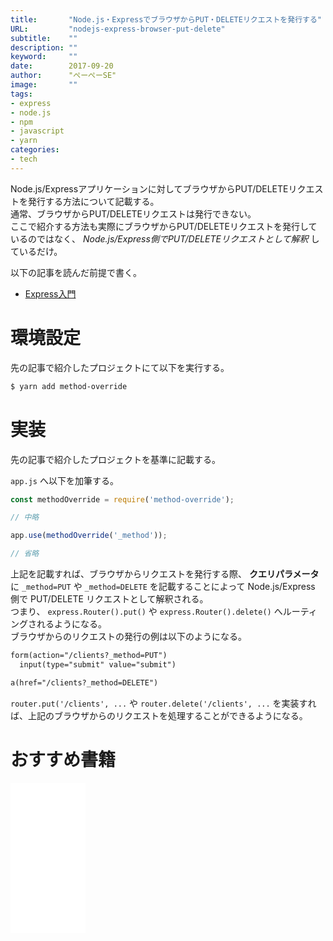 ```yaml
---
title:       "Node.js・ExpressでブラウザからPUT・DELETEリクエストを発行する"
URL:         "nodejs-express-browser-put-delete"
subtitle:    ""
description: ""
keyword:     ""
date:        2017-09-20
author:      "ぺーぺーSE"
image:       ""
tags:
- express
- node.js
- npm
- javascript
- yarn
categories:
- tech
---
```


Node.js/Expressアプリケーションに対してブラウザからPUT/DELETEリクエストを発行する方法について記載する。  
通常、ブラウザからPUT/DELETEリクエストは発行できない。  
ここで紹介する方法も実際にブラウザからPUT/DELETEリクエストを発行しているのではなく、 *Node.js/Express側でPUT/DELETEリクエストとして解釈* しているだけ。

<!--more-->

以下の記事を読んだ前提で書く。

- [Express入門](https://blog.pepese.com/nodejs-express-basics/)

# 環境設定

先の記事で紹介したプロジェクトにて以下を実行する。

```sh
$ yarn add method-override
```

# 実装

先の記事で紹介したプロジェクトを基準に記載する。

`app.js` へ以下を加筆する。

```javascript
const methodOverride = require('method-override');

// 中略

app.use(methodOverride('_method'));

// 省略
```

上記を記載すれば、ブラウザからリクエストを発行する際、 **クエリパラメータ** に `_method=PUT` や `_method=DELETE` を記載することによって Node.js/Express 側で PUT/DELETE リクエストとして解釈される。  
つまり、 `express.Router().put()` や `express.Router().delete()` へルーティングされるようになる。  
ブラウザからのリクエストの発行の例は以下のようになる。

```html
form(action="/clients?_method=PUT")
  input(type="submit" value="submit")
```

```html
a(href="/clients?_method=DELETE")
```

`router.put('/clients', ...` や `router.delete('/clients', ...` を実装すれば、上記のブラウザからのリクエストを処理することができるようになる。

# おすすめ書籍

<!-- amazon affiliate kindle node.js --->
<iframe sandbox="allow-popups allow-scripts allow-modals allow-forms allow-same-origin" style="width:120px;height:240px;" marginwidth="0" marginheight="0" scrolling="no" frameborder="0" src="//rcm-fe.amazon-adsystem.com/e/cm?lt1=_blank&bc1=000000&IS2=1&bg1=FFFFFF&fc1=000000&lc1=0000FF&t=tanakakns-22&language=ja_JP&o=9&p=8&l=as4&m=amazon&f=ifr&ref=as_ss_li_til&asins=B08HRMTXHB&linkId=f02e6af82c7864b6df5fd31c0639d4bf"></iframe>